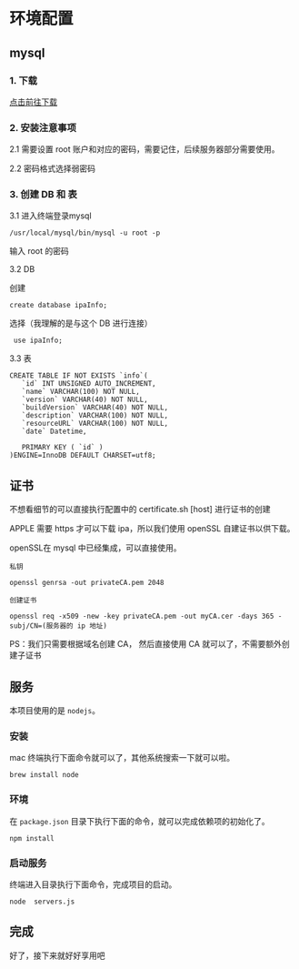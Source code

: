# 环境配置

## mysql
### 1. 下载
[点击前往下载](https://dev.mysql.com/downloads/mysql/)

### 2. 安装注意事项

   2.1 需要设置 root 账户和对应的密码，需要记住，后续服务器部分需要使用。

   2.2 密码格式选择弱密码

### 3. 创建 DB 和 表

3.1 进入终端登录mysql

```` /usr/local/mysql/bin/mysql -u root -p ````

输入 root 的密码

3.2  DB

创建

```` create database ipaInfo; ````

选择（我理解的是与这个 DB 进行连接）

```` use ipaInfo;```` 

3.3 表
````
CREATE TABLE IF NOT EXISTS `info`(
   `id` INT UNSIGNED AUTO_INCREMENT,
   `name` VARCHAR(100) NOT NULL,
   `version` VARCHAR(40) NOT NULL,
   `buildVersion` VARCHAR(40) NOT NULL,
   `description` VARCHAR(100) NOT NULL,
   `resourceURL` VARCHAR(100) NOT NULL,
   `date` Datetime,

   PRIMARY KEY ( `id` )
)ENGINE=InnoDB DEFAULT CHARSET=utf8;
````

## 证书

<p fontcolor=red>不想看细节的可以直接执行配置中的 certificate.sh [host] 进行证书的创建</p>

APPLE 需要 https 才可以下载 ipa，所以我们使用 openSSL 自建证书以供下载。

openSSL在 mysql 中已经集成，可以直接使用。

````
私钥

openssl genrsa -out privateCA.pem 2048

创建证书

openssl req -x509 -new -key privateCA.pem -out myCA.cer -days 365 -subj/CN=(服务器的 ip 地址)
````
PS：我们只需要根据域名创建 CA， 然后直接使用 CA 就可以了，不需要额外创建子证书

## 服务
本项目使用的是 `nodejs`。
### 安装

mac 终端执行下面命令就可以了，其他系统搜索一下就可以啦。

`brew install node`

### 环境

在 `package.json` 目录下执行下面的命令，就可以完成依赖项的初始化了。

`npm install`

### 启动服务
终端进入目录执行下面命令，完成项目的启动。

`node  servers.js`

## 完成
好了，接下来就好好享用吧
